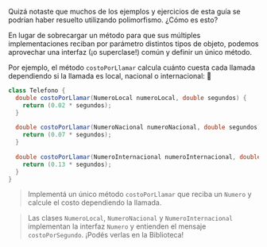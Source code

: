 Quizá notaste que muchos de los ejemplos y ejercicios de esta guía se podrían haber resuelto utilizando polimorfismo. ¿Cómo es esto?

En lugar de sobrecargar un método para que sus múltiples implementaciones reciban por parámetro distintos tipos de objeto, podemos aprovechar una interfaz (¡o superclase!) común y definir un único método.

Por ejemplo, el método `costoPorLlamar` calcula cuánto cuesta cada llamada dependiendo si la llamada es local, nacional o internacional: :iphone:

```java
class Telefono {
  double costoPorLlamar(NumeroLocal numeroLocal, double segundos) {
    return (0.02 * segundos);
  }
  
  double costoPorLlamar(NumeroNacional numeroNacional, double segundos) {
    return (0.07 * segundos);
  }
  
  double costoPorLlamar(NumeroInternacional numeroInternacional, double segundos) {
    return (0.13 * segundos);
  }
}
```

> Implementá un único método `costoPorLlamar` que reciba un `Numero` y calcule el costo dependiendo la llamada.

> Las clases `NumeroLocal`, `NumeroNacional` y `NumeroInternacional` implementan la interfaz `Numero` y entienden el mensaje `costoPorSegundo`. ¡Podés verlas en la Biblioteca!
